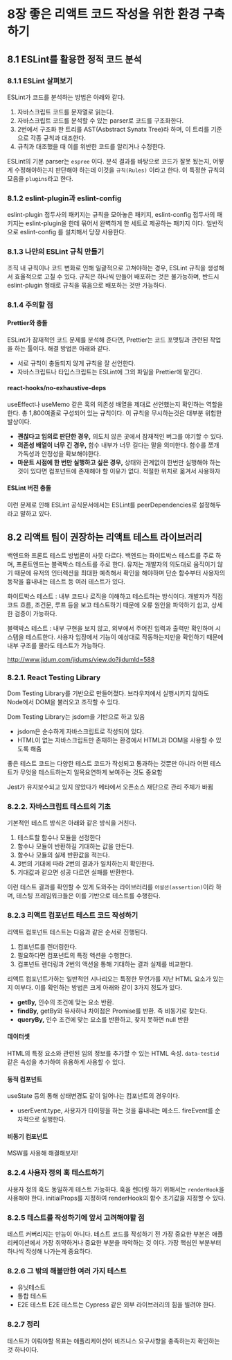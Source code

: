 # 8장 좋은 리액트 코드 작성을 위한 환경 구축하기

## 8.1 ESLint를 활용한 정적 코드 분석

### 8.1.1 ESLint 살펴보기

ESLint가 코드를 분석하는 방법은 아래와 같다.

1. 자바스크립트 코드를 문자열로 읽는다.
2. 자바스크립트 코드를 분석할 수 있는 parser로 코드를 구조화한다.
3. 2번에서 구조화 한 트리를 AST(Asbstract Synatx Tree)라 하며, 이 트리를 기준으로 각종 규칙과 대조한다.
4. 규칙과 대조했을 때 이를 위반한 코드를 알리거나 수정한다.

ESLint의 기본 parser는 `espree` 이다. 분석 결과를 바탕으로 코드가 잘못 됬는지, 어떻게 수정해야하는지 판단해야 하는데 이것을 `규칙(Rules)` 이라고 한다. 이 특정한 규칙의 모음을 `plugins`라고 한다.

### 8.1.2 eslint-plugin과 eslint-config

eslint-plugin 접두사의 패키지는 규칙을 모아놓은 패키지, eslint-config 접두사의 패키지는 eslint-plugin을 한데 묶어서 완벽하게 한 세트로 제공하는 패키지 이다.
일반적으로 eslint-config 를 설치해서 당장 사용한다.

### 8.1.3 나만의 ESLint 규칙 만들기

조직 내 규칙이나 코드 변화로 인해 일괄적으로 고쳐야하는 경우, ESLint 규칙을 생성해서 효율적으로 고칠 수 있다. 규칙은 하나씩 만들어 배포하는 것은 불가능하며, 반드시 eslint-plugin 형태로 규칙을 묶음으로 배포하는 것만 가능하다.

### 8.1.4 주의할 점

#### Prettier와 충돌

ESLint가 잠재적인 코드 문제를 분석해 준다면, Prettier는 코드 포맷팅과 관련된 작업을 하는 툴이다. 해결 방법은 아래와 같다.

- 서로 규칙이 충돌되지 않게 규칙을 잘 선언한다.
- 자바스크립트나 타입스크립트는 ESLint에 그외 파일을 Prettier에 맡긴다.

#### react-hooks/no-exhaustive-deps

useEffect나 useMemo 같은 훅의 의존성 배열을 제대로 선언했는지 확인하는 역할을 한다. 총 1,800여줄로 구성되어 있는 규칙이다. 이 규칙을 무시하는것은 대부분 위험한 발상이다.

- **괜찮다고 임의로 판단한 경우,** 의도치 않은 곳에서 잠재적인 버그를 야기할 수 있다.
- **의존성 배열이 너무 긴 경우,** 함수 내부가 너무 길다는 말을 의미한다. 함수를 쪼개 가독성과 안정성을 확보해야한다.
- **마운트 시점에 한 번만 실행하고 싶은 경우,** 상태와 관계없이 한번만 실행해야 하는 것이 있다면 컴포넌트에 존재해야 할 이유가 없다. 적절한 위치로 옮겨서 사용하자

#### ESLint 버전 충돌

이런 문제로 인해 ESLint 공식문서에서는 ESLint를 peerDependencies로 설정해두라고 말하고 있다.

## 8.2 리액트 팀이 권장하는 리액트 테스트 라이브러리

백엔드와 프론트 테스트 방법론이 사뭇 다르다. 백엔드는 화이트박스 테스트를 주로 하며, 프론트엔드는 블랙박스 테스트를 주로 한다. 유저는 개발자의 의도대로 움직이기 않기 때문에 유저의 인터렉션을 최대한 예측해서 확인을 해야하며 단순 함수부터 사용자의 동작을 흉내내는 테스트 등 여러 테스트가 있다.

화이트박스 테스트 : 내부 코드나 로직을 이해하고 테스트하는 방식이다. 개발자가 직접 코드 흐름, 조건문, 루프 등을 보고 테스트하기 때문에 오류 원인을 파악하기 쉽고, 상세한 검증이 가능하다.

블랙박스 테스트 : 내부 구현을 보지 않고, 외부에서 주어진 입력과 출력만 확인하며 시스템을 테스트한다. 사용자 입장에서 기능이 예상대로 작동하는지만을 확인하기 때문에 내부 구조를 몰라도 테스트가 가능하다. 

http://www.jidum.com/jidums/view.do?jidumId=588

### 8.2.1. React Testing Library

Dom Testing Library를 기반으로 만들어졌다. 브라우저에서 실행시키지 않아도 Node에서 DOM을 불러오고 조작할 수 있다.

Dom Testing Library는 jsdom을 기반으로 하고 있음

- jsdom은 순수하게 자바스크립트로 작성되어 있다.
- HTML이 없는 자바스크립트만 존재하는 환경에서 HTML과 DOM을 사용할 수 있도록 해줌

좋은 테스트 코드는 다양한 테스트 코드가 작성되고 통과하는 것뿐만 아니라 어떤 테스트가 무엇을 테스트하는지 일목요연하게 보여주는 것도 중요함

Jest가 유지보수되고 있지 않았다가 메타에서 오픈소스 재단으로 관리 주체가 바뀜


### 8.2.2. 자바스크립트 테스트의 기초

기본적인 테스트 방식은 아래와 같은 방식을 거친다.

1. 테스트할 함수나 모듈을 선정한다
2. 함수나 모듈이 반환하길 기대하는 값을 만든다.
3. 함수나 모듈의 실제 반환값을 적는다.
4. 3번의 기대에 따라 2번의 결과가 일치하는지 확인한다.
5. 기대값과 같으면 성공 다르면 실패를 반환한다.

이런 테스트 결과를 확인할 수 있게 도와주는 라이브러리를 `어설션(assertion)`이라 하며, 테스팅 프레임워크들은 이를 기반으로 테스트를 수행한다.

### 8.2.3 리액트 컴포넌트 테스트 코드 작성하기

리액트 컴포넌트 테스트는 다음과 같은 순서로 진행된다.

1. 컴포넌트를 렌더링한다.
2. 필요하다면 컴포넌트의 특정 액션을 수행한다.
3. 컴포넌트 렌더링과 2번의 액션을 통해 기대하는 결과 실제를 비교한다.

리액트 컴포넌트가하는 일반적인 시나리오는 특정한 무언가를 지난 HTML 요소가 있는지 여부다. 이를 확인하는 방법은 크게 아래와 같이 3가지 정도가 있다.

- **getBy,** 인수의 조건에 맞는 요소 반환.
- **findBy,** getBy와 유사하나 차이점은 Promise를 반환. 즉 비동기로 찾는다.
- **queryBy,** 인수 조건에 맞는 요소를 반환하고, 찾지 못하면 null 반환

#### 데이터셋

HTML의 특정 요소와 관련된 임의 정보를 추가할 수 있는 HTML 속성. `data-testid` 같은 속성을 추가하여 유용하게 사용할 수 있다.

#### 동적 컴포넌트

useState 등의 통해 상태변경도 같이 일어나는 컴포넌트의 경우이다.

- userEvent.type, 사용자가 타이핑을 하는 것을 흉내내는 메소드. fireEvent를 순차적으로 실행한다.

#### 비동기 컴포넌트

MSW를 사용해 해결해보자!

### 8.2.4 사용자 정의 훅 테스트하기

사용자 정의 훅도 동일하게 테스트 가능하다. 훅을 렌더링 하기 위해서는 `renderHook`을 사용해야 한다. initialProps를 지정하여 renderHook의 함수 초기값을 지정할 수 있다.

### 8.2.5 테스트를 작성하기에 앞서 고려해야할 점

테스트 커버리지는 만능이 아니다. 테스트 코드를 작성하기 전 가장 중요한 부분은 애플리케이션에서 가장 취약하거나 중요한 부분을 파악하는 것 이다. 가장 핵심인 부분부터 하나씩 작성해 나가는게 중요하다.

### 8.2.6 그 밖의 해볼만한 여러 가지 테스트

- 유닛테스트
- 통합 테스트
- E2E 테스트
  E2E 테스트는 Cypress 같은 외부 라이브러리의 힘을 빌려야 한다.

### 8.2.7 정리

테스트가 이뤄야할 목표는 애플리케이션이 비즈니스 요구사항을 충족하는지 확인하는 것 하나이다.